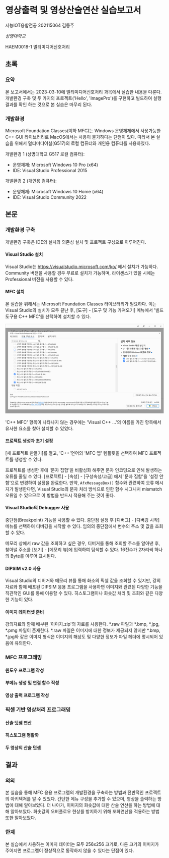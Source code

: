 # 영상출력 및 영상산술연산 실습보고서

지능IOT융합전공 202115064 김동주

*상명대학교*

HAEM0018-1 멀티미디어신호처리

## 초록

### 요약

본 보고서에서는 2023-03-10에 멀티미디어신호처리 과목에서 실습한 내용을 다룬다. 개발환경 구축 및 두 가지의 프로젝트('Hello', 'ImagePro')를 구현하고 빌드하여 실행결과를 확인 하는 것으로 본 실습은 마무리 된다.

### 개발환경

Microsoft Foundation Classes(이하 MFC)는 Windows 운영체제에서 사용가능한 C++ GUI 라이브러리로 MacOS에서는 사용이 불가하다는 단점이 있다. 따라서 본 실습을 위해서 멀티미디어실(G517)의 로컬 컴퓨터와 개인용 컴퓨터를 사용하였다.

개발환경 1 (상명대학교 G517 로컬 컴퓨터):
- 운영체제: Microsoft Windows 10 Pro (x64)
- IDE: Visual Studio Professional 2015

개발환경 2 (개인용 컴퓨터):
- 운영체제: Microsoft Windows 10 Home (x64)
- IDE: Visual Studio Community 2022

## 본문

### 개발환경 구축

개발환경 구축은 IDE의 설치와 의존성 설치 및 프로젝트 구성으로 이루어진다.

#### Visual Studio 설치

Visual Studio는 https://visualstudio.microsoft.com/ko/ 에서 설치가 가능하다. Community 버전을 사용할 경우 무료로 설치가 가능하며, 라이센스가 있을 시에는 Professional 버전을 사용할 수 있다.

#### MFC 설치

본 실습을 위해서는 Microsoft Foundation Classes 라이브러리가 필요하다. 이는 Visual Studio의 설치가 모두 끝난 후, [도구] - [도구 및 기능 가져오기] 메뉴에서 '빌드 도구용 C++ MFC'를 선택하여 설치할 수 있다.

![](./images/MFC설치.PNG)

'C++ MFC' 항목이 나타나지 않는 경우에는 'Visual C++ ...'의 이름을 가진 항목에서 유사한 요소를 찾아 설치할 수 있었다.

#### 프로젝트 생성과 초기 설정

[새 프로젝트 만들기]를 열고, 'C++'언어의 'MFC 앱' 템플릿을 선택하여 MFC 프로젝트를 생성할 수 있다.

프로젝트를 생성한 후에 '문자 집합'을 비활성화 해주면 문자 인코딩으로 인해 발생하는 오류를 줄일 수 있다. [프로젝트] - [속성] - [구성속성/고급] 에서 '문자 집합'을 '설정 안 함'으로 변경하여 설정을 완료한다. 만약, `AfxMessageBox()` 함수와 관련하여 오류 메시지가 발생한다면, Visual Studio의 문자 처리 방식으로 인한 함수 시그니처 mismatch 오류일 수 있으므로 이 방법을 반드시 적용해 주는 것이 좋다.

#### Visual Studio의 Debugger 사용

중단점(Breakpoint) 기능을 사용할 수 있다. 중단점 설정 후 [디버그] - [디버깅 시작] 메뉴를 선택하여 디버깅을 시작할 수 있다. 임의의 중단점에서 변수의 주소 및 값을 조회할 수 있다.

메모리 상에서 raw 값을 조회하고 싶은 경우, 디버거를 통해 조회할 주소를 알아낸 후, 찾아낼 주소를 [보기] - [메모리 뷰]에 입력하여 탐색할 수 있다. 16진수가 2자리씩 하나의 Byte를 이루어 표시된다.

#### DIPSIM v2.0 사용

Visual Studio의 디버거와 메모리 뷰를 통해 화소의 픽셀 값을 조회할 수 있지만, 강의자료와 함께 배포된 DIPSIM 응용 프로그램을 사용하면 이미지와 관련된 다양한 기능을 직관적인 GUI를 통해 이용할 수 있다. 히스토그램이나 화솟값 처리 및 조회와 같은 다양한 기능이 있다.

#### 이미지 데이터셋 준비

강의자료와 함께 배부된 '이미지.zip'의 자료를 사용한다. *.raw 파일과 *.bmp, *.jpg, *.pmg 파일이 존재한다. *.raw 파일은 이미지에 대한 정보가 제공되지 않지만 *.bmp, *.jpg와 같은 이미지 형식은 이미지의 해상도 및 다양한 정보가 파일 헤더에 명시되어 있음에 유의한다.

### MFC 프로그래밍

#### 윈도우 프로그램 작성



#### 부메뉴 생성 및 연결 함수 작성

#### 영상 출력 프로그램 작성

### 픽셀 기반 영상처리 프로그래밍

#### 산술 덧셈 연산

#### 히스토그램 평활화

#### 두 영상의 산술 덧셈

## 결과

### 의의

본 실습을 통해 MFC 응용 프로그램의 개발환경을 구축하는 방법과 전반적인 프로젝트의 아키텍쳐를 알 수 있었다. 간단한 메뉴 구성을 추가할 수 있으며, 영상을 출력하는 방법에 대해 알아보았다. 더 나아가, 이미지의 화솟값에 대한 산술 연산을 하는 방법에 대해 알아보았다. 화솟값의 오버플로우 현상를 방지하기 위해 포화연산을 적용하는 방법 또한 알아보았다.

### 한계

본 실습에서 사용하는 이미지 데이터는 모두 256x256 크기로, 다른 크기의 이미지가 주어지면 프로그램이 정상적으로 동작하지 않을 수 있다는 단점이 있다.